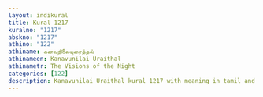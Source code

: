 ```yaml
---
layout: indikural
title: Kural 1217
kuralno: "1217"
abskno: "1217"
athino: "122"
athiname: கனவுநிலையுரைத்தல்
athinameen: Kanavunilai Uraithal
athinametr: The Visions of the Night
categories: [122]
description: Kanavunilai Uraithal kural 1217 with meaning in tamil and english 
---
```


